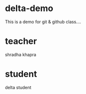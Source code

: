 # delta-demo
This is a demo for git &amp; github class....

# teacher 
  shradha khapra 

# student 
  delta student 

